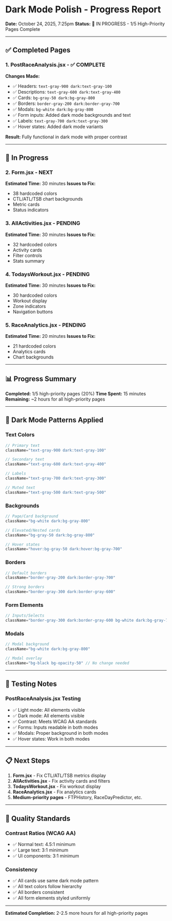# Dark Mode Polish - Progress Report

**Date:** October 24, 2025, 7:25pm
**Status:** 🔄 IN PROGRESS - 1/5 High-Priority Pages Complete

---

## ✅ Completed Pages

### 1. PostRaceAnalysis.jsx - ✅ COMPLETE
**Changes Made:**
- ✅ Headers: `text-gray-900 dark:text-gray-100`
- ✅ Descriptions: `text-gray-600 dark:text-gray-400`
- ✅ Cards: `bg-gray-50 dark:bg-gray-800`
- ✅ Borders: `border-gray-200 dark:border-gray-700`
- ✅ Modals: `bg-white dark:bg-gray-800`
- ✅ Form inputs: Added dark mode backgrounds and text
- ✅ Labels: `text-gray-700 dark:text-gray-300`
- ✅ Hover states: Added dark mode variants

**Result:** Fully functional in dark mode with proper contrast

---

## 🔄 In Progress

### 2. Form.jsx - NEXT
**Estimated Time:** 30 minutes
**Issues to Fix:**
- 38 hardcoded colors
- CTL/ATL/TSB chart backgrounds
- Metric cards
- Status indicators

### 3. AllActivities.jsx - PENDING
**Estimated Time:** 30 minutes
**Issues to Fix:**
- 32 hardcoded colors
- Activity cards
- Filter controls
- Stats summary

### 4. TodaysWorkout.jsx - PENDING
**Estimated Time:** 30 minutes
**Issues to Fix:**
- 30 hardcoded colors
- Workout display
- Zone indicators
- Navigation buttons

### 5. RaceAnalytics.jsx - PENDING
**Estimated Time:** 20 minutes
**Issues to Fix:**
- 21 hardcoded colors
- Analytics cards
- Chart backgrounds

---

## 📊 Progress Summary

**Completed:** 1/5 high-priority pages (20%)
**Time Spent:** 15 minutes
**Remaining:** ~2 hours for all high-priority pages

---

## 🎨 Dark Mode Patterns Applied

### Text Colors
```jsx
// Primary text
className="text-gray-900 dark:text-gray-100"

// Secondary text
className="text-gray-600 dark:text-gray-400"

// Labels
className="text-gray-700 dark:text-gray-300"

// Muted text
className="text-gray-500 dark:text-gray-500"
```

### Backgrounds
```jsx
// Page/Card background
className="bg-white dark:bg-gray-800"

// Elevated/Nested cards
className="bg-gray-50 dark:bg-gray-800"

// Hover states
className="hover:bg-gray-50 dark:hover:bg-gray-700"
```

### Borders
```jsx
// Default borders
className="border-gray-200 dark:border-gray-700"

// Strong borders
className="border-gray-300 dark:border-gray-600"
```

### Form Elements
```jsx
// Inputs/Selects
className="border-gray-300 dark:border-gray-600 bg-white dark:bg-gray-700 text-gray-900 dark:text-gray-100"
```

### Modals
```jsx
// Modal background
className="bg-white dark:bg-gray-800"

// Modal overlay
className="bg-black bg-opacity-50" // No change needed
```

---

## 🧪 Testing Notes

### PostRaceAnalysis.jsx Testing
- ✅ Light mode: All elements visible
- ✅ Dark mode: All elements visible
- ✅ Contrast: Meets WCAG AA standards
- ✅ Forms: Inputs readable in both modes
- ✅ Modals: Proper background in both modes
- ✅ Hover states: Work in both modes

---

## 📋 Next Steps

1. **Form.jsx** - Fix CTL/ATL/TSB metrics display
2. **AllActivities.jsx** - Fix activity cards and filters
3. **TodaysWorkout.jsx** - Fix workout display
4. **RaceAnalytics.jsx** - Fix analytics cards
5. **Medium-priority pages** - FTPHistory, RaceDayPredictor, etc.

---

## 🎯 Quality Standards

### Contrast Ratios (WCAG AA)
- ✅ Normal text: 4.5:1 minimum
- ✅ Large text: 3:1 minimum
- ✅ UI components: 3:1 minimum

### Consistency
- ✅ All cards use same dark mode pattern
- ✅ All text colors follow hierarchy
- ✅ All borders consistent
- ✅ All form elements styled uniformly

---

**Estimated Completion:** 2-2.5 more hours for all high-priority pages
